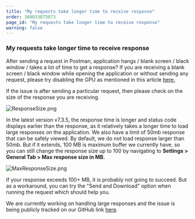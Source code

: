 ```yaml
---
title: "My requests take longer time to receive response"
order: 360033875073
page_id: "My requests take longer time to receive response"
warning: false
---
```


### My requests take longer time to receive response

After sending a request in Postman, application hangs / blank screen / black window / takes a lot of time to get a response? If you are receiving a blank screen / black window while opening the application or without sending any request, please try disabling the GPU as mentioned in this article [here.](https://support.getpostman.com/hc/en-us/articles/360026088854-Postman-window-is-blank)

If the issue is after sending a particular request, then please check on the size of the response you are receiving.

![ResponseSize.png](https://support.getpostman.com/hc/article_attachments/360043627853/ResponseSize.png)

In the latest version v7.3.5, the response time is longer and status code displays earlier than the response, as it relatively takes a longer time to load large responses on the application. We also have a limit of 50mb response that can be safely viewed. By default, we do not load response larger than 50mb. But if it extends, 100 MB is maximum buffer we currently have, so you can still change the response size up to 100 by navigating to **Settings > General Tab > Max response size in MB.**

![MaxResponseSize.png](https://support.getpostman.com/hc/article_attachments/360042787194/MaxResponseSize.png)

If your response exceeds 100+ MB, it is probably not going to succeed. But as a workaround, you can try the "Send and Download" option when running the request which should help you.  
  
We are currently working on handling large responses and the issue is being publicly tracked on our GitHub link [here](https://github.com/postmanlabs/postman-app-support/issues/4751).
